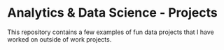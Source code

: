 # Analytics & Data Science - Projects
This repository contains a few examples of fun data projects that I have worked on outside of work projects.
